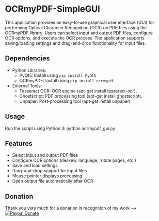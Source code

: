 # OCRmyPDF-SimpleGUI
This application provides an easy-to-use graphical user interface (GUI) for performing
Optical Character Recognition (OCR) on PDF files using the OCRmyPDF library. Users can
select input and output PDF files, configure OCR options, and execute the OCR process.
The application supports saving/loading settings and drag-and-drop functionality for
input files.

## Dependencies
- Python Libraries:
  - PyQt5: Install using `pip install PyQt5`
  - OCRmyPDF: Install using `pip install ocrmypdf`
- External Tools:
  - Tesseract OCR: OCR engine (apt-get install tesseract-ocr).
  - Ghostscript: PDF processing tool (apt-get install ghostscript).
  - Unpaper: Post-processing tool (apt-get install unpaper)

## Usage
Run the script using Python 3:
    python ocrmypdf_gui.py

## Features
- Select input and output PDF files
- Configure OCR options (deskew, language, rotate pages, etc.)
- Save and load settings
- Drag-and-drop support for input files
- Mouse pointer displays processing
- Open output file automatically after OCR

## Donation
Thank you very much for a donation in recognition of my work --> [![Paypal Donate](https://img.shields.io/badge/paypal-donate-yellow.svg)](https://www.paypal.com/paypalme/MrDagoo/)

